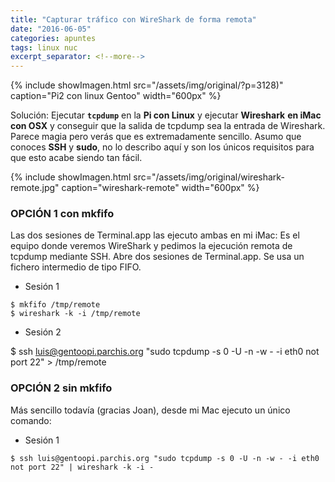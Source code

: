 ```yaml
---
title: "Capturar tráfico con WireShark de forma remota"
date: "2016-06-05"
categories: apuntes
tags: linux nuc
excerpt_separator: <!--more-->
---
```


{% include showImagen.html
    src="/assets/img/original/?p=3128)"
    caption="Pi2 con linux Gentoo"
    width="600px"
    %}

Solución: Ejecutar **`tcpdump`** en la **Pi con Linux** y ejecutar **Wireshark** **en iMac con OSX** y conseguir que la salida de tcpdump sea la entrada de Wireshark. Parece magia pero verás que es extremadamente sencillo. Asumo que conoces **SSH** y **sudo**, no lo describo aquí y son los únicos requisitos para que esto acabe siendo tan fácil.

{% include showImagen.html
    src="/assets/img/original/wireshark-remote.jpg"
    caption="wireshark-remote"
    width="600px"
    %}

### OPCIÓN 1 con mkfifo

Las dos sesiones de Terminal.app las ejecuto ambas en mi iMac: Es el equipo donde veremos WireShark y pedimos la ejecución remota de tcpdump mediante SSH. Abre dos sesiones de Terminal.app. Se usa un fichero intermedio de tipo FIFO.

- Sesión 1

```
$ mkfifo /tmp/remote
$ wireshark -k -i /tmp/remote
```

- Sesión 2

$ ssh luis@gentoopi.parchis.org "sudo tcpdump -s 0 -U -n -w - -i eth0 not port 22" > /tmp/remote

### OPCIÓN 2 sin mkfifo

Más sencillo todavía (gracias Joan), desde mi Mac ejecuto un único comando:

- Sesión 1

```
$ ssh luis@gentoopi.parchis.org "sudo tcpdump -s 0 -U -n -w - -i eth0 not port 22" | wireshark -k -i -
```
